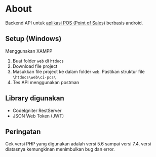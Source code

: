 # About
Backend API untuk [aplikasi POS (Point of Sales)](../../../AppToko) berbasis android.

## Setup (Windows)
Menggunakan XAMPP
1. Buat folder `web` di `htdocs`
2. Download file project
3. Masukkan file project ke dalam folder `web`. Pastikan struktur file `\htdocs\web\ci-pcs\`
4. Tes API menggunakan postman

## Library digunakan
- CodeIgniter RestServer
- JSON Web Token (JWT)

## Peringatan
Cek versi PHP yang digunakan adalah versi 5.6 sampai versi 7.4, versi diatasnya kemungkinan menimbulkan bug dan error.
